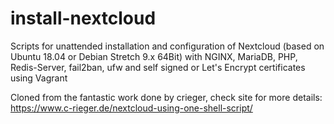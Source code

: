 # install-nextcloud
Scripts for unattended installation and configuration of Nextcloud (based on Ubuntu 18.04 or Debian Stretch 9.x 64Bit) with NGINX, MariaDB, PHP, Redis-Server, fail2ban, ufw and self signed or Let's Encrypt certificates using Vagrant

Cloned from the fantastic work done by crieger, check site for more details:
https://www.c-rieger.de/nextcloud-using-one-shell-script/
